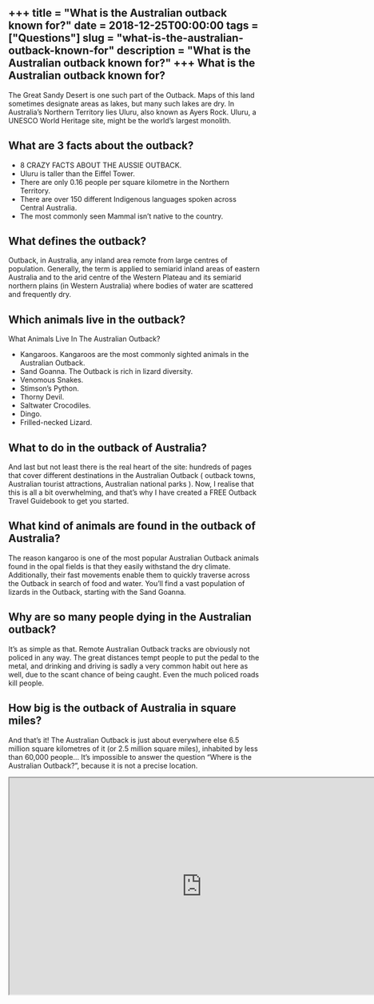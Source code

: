 +++
title = "What is the Australian outback known for?"
date = 2018-12-25T00:00:00
tags = ["Questions"]
slug = "what-is-the-australian-outback-known-for"
description = "What is the Australian outback known for?"
+++
What is the Australian outback known for?
-----------------------------------------

The Great Sandy Desert is one such part of the Outback. Maps of this land sometimes designate areas as lakes, but many such lakes are dry. In Australia’s Northern Territory lies Uluru, also known as Ayers Rock. Uluru, a UNESCO World Heritage site, might be the world’s largest monolith.

What are 3 facts about the outback?
-----------------------------------

- 8 CRAZY FACTS ABOUT THE AUSSIE OUTBACK.
- Uluru is taller than the Eiffel Tower.
- There are only 0.16 people per square kilometre in the Northern Territory.
- There are over 150 different Indigenous languages spoken across Central Australia.
- The most commonly seen Mammal isn’t native to the country.

What defines the outback?
-------------------------

Outback, in Australia, any inland area remote from large centres of population. Generally, the term is applied to semiarid inland areas of eastern Australia and to the arid centre of the Western Plateau and its semiarid northern plains (in Western Australia) where bodies of water are scattered and frequently dry.

Which animals live in the outback?
----------------------------------

What Animals Live In The Australian Outback?

- Kangaroos. Kangaroos are the most commonly sighted animals in the Australian Outback.
- Sand Goanna. The Outback is rich in lizard diversity.
- Venomous Snakes.
- Stimson’s Python.
- Thorny Devil.
- Saltwater Crocodiles.
- Dingo.
- Frilled-necked Lizard.

What to do in the outback of Australia?
---------------------------------------

And last but not least there is the real heart of the site: hundreds of pages that cover different destinations in the Australian Outback ( outback towns, Australian tourist attractions, Australian national parks ). Now, I realise that this is all a bit overwhelming, and that’s why I have created a FREE Outback Travel Guidebook to get you started.

What kind of animals are found in the outback of Australia?
-----------------------------------------------------------

The reason kangaroo is one of the most popular Australian Outback animals found in the opal fields is that they easily withstand the dry climate. Additionally, their fast movements enable them to quickly traverse across the Outback in search of food and water. You’ll find a vast population of lizards in the Outback, starting with the Sand Goanna.

Why are so many people dying in the Australian outback?
-------------------------------------------------------

It’s as simple as that. Remote Australian Outback tracks are obviously not policed in any way. The great distances tempt people to put the pedal to the metal, and drinking and driving is sadly a very common habit out here as well, due to the scant chance of being caught. Even the much policed roads kill people.

How big is the outback of Australia in square miles?
----------------------------------------------------

And that’s it! The Australian Outback is just about everywhere else 6.5 million square kilometres of it (or 2.5 million square miles), inhabited by less than 60,000 people… It’s impossible to answer the question “Where is the Australian Outback?”, because it is not a precise location.

<iframe allow="accelerometer; autoplay; clipboard-write; encrypted-media; gyroscope; picture-in-picture" allowfullscreen="" class="__youtube_prefs__  epyt-is-override  no-lazyload" data-no-lazy="1" data-origheight="433" data-origwidth="770" data-skipgform_ajax_framebjll="" height="433" id="_ytid_23227" loading="lazy" src="https://www.youtube.com/embed/qxOEtQggD4c?enablejsapi=1&autoplay=0&cc_load_policy=0&cc_lang_pref=&iv_load_policy=1&loop=0&modestbranding=0&rel=1&fs=1&playsinline=0&autohide=2&theme=dark&color=red&controls=1&" title="YouTube player" width="770"></iframe>